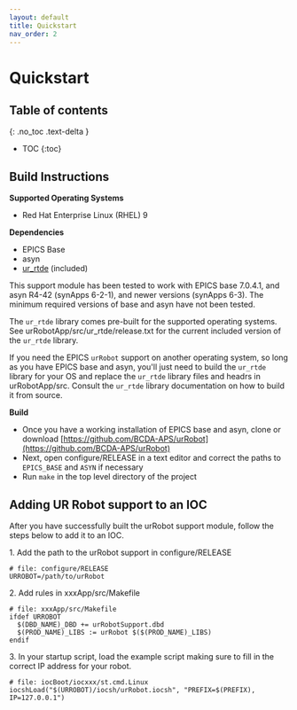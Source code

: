 ```yaml
---
layout: default
title: Quickstart
nav_order: 2
---
```


# Quickstart

## Table of contents
{: .no_toc .text-delta }

- TOC
{:toc}

## Build Instructions

**Supported Operating Systems**

- Red Hat Enterprise Linux (RHEL) 9


**Dependencies**

- EPICS Base
- asyn
- [ur_rtde](https://gitlab.com/sdurobotics/ur_rtde) (included)

This support module has been tested to work with EPICS base 7.0.4.1, and asyn R4-42 (synApps 6-2-1), and newer versions (synApps 6-3).
The minimum required versions of base and asyn have not been tested.

The `ur_rtde` library comes pre-built for the supported operating systems.
See urRobotApp/src/ur_rtde/release.txt for the current included version of the `ur_rtde` library.

If you need the EPICS `urRobot` support on another operating system, so long as you have EPICS base and asyn, you'll just
need to build the `ur_rtde` library for your OS and replace the `ur_rtde` library files and headrs in urRobotApp/src.
Consult the `ur_rtde` library documentation on how to build it from source.

**Build**

- Once you have a working installation of EPICS base and asyn, clone or download [https://github.com/BCDA-APS/urRobot](https://github.com/BCDA-APS/urRobot)
- Next, open configure/RELEASE in a text editor and correct the paths to `EPICS_BASE` and `ASYN` if necessary
- Run `make` in the top level directory of the project

## Adding UR Robot support to an IOC

After you have successfully built the urRobot support module, follow the steps below to add
it to an IOC.

1\. Add the path to the urRobot support in configure/RELEASE

```
# file: configure/RELEASE
URROBOT=/path/to/urRobot
```

2\. Add rules in xxxApp/src/Makefile

```
# file: xxxApp/src/Makefile
ifdef URROBOT
  $(DBD_NAME)_DBD += urRobotSupport.dbd
  $(PROD_NAME)_LIBS := urRobot $($(PROD_NAME)_LIBS)
endif
```

3\. In your startup script, load the example script making sure to fill in the correct IP address for your robot.

```
# file: iocBoot/iocxxx/st.cmd.Linux
iocshLoad("$(URROBOT)/iocsh/urRobot.iocsh", "PREFIX=$(PREFIX), IP=127.0.0.1")
```
